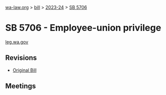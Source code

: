 [wa-law.org](/) > [bill](/bill/) > [2023-24](/bill/2023-24/) > [SB 5706](/bill/2023-24/sb/5706/)

# SB 5706 - Employee-union privilege
[leg.wa.gov](https://app.leg.wa.gov/billsummary?BillNumber=5706&Year=2023&Initiative=false)

## Revisions
* [Original Bill](1/)

## Meetings